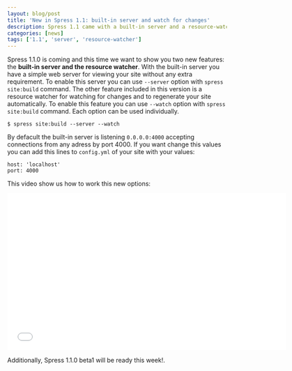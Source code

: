 ```yaml
---
layout: blog/post
title: 'New in Spress 1.1: built-in server and watch for changes'
description: Spress 1.1 came with a built-in server and a resource-watcher
categories: [news]
tags: ['1.1', 'server', 'resource-watcher']
---
```

Spress 1.1.0 is coming and this time we want to show you two new features:
the **built-in server and the resource watcher**. With the built-in server you
have a simple web server for viewing your site without any extra requirement.
To enable this server you can use `--server` option with `spress site:build` command.
The other feature included in this version is a resource watcher for watching for
changes and to regenerate your site automatically. To enable this feature you can
use `--watch` option with `spress site:build` command. Each option can be used individually.

```
$ spress site:build --server --watch
```
By defacult the built-in server is listening `0.0.0.0:4000` accepting connections from any adress
by port 4000. If you want change this values you can add this lines to `config.yml` of your site
with your values:

```
host: 'localhost'
port: 4000
```

This video show us how to work this new options:

<iframe width="640" height="360" src="//www.youtube.com/embed/-cRgJEH7ZDc?rel=0" frameborder="0" allowfullscreen></iframe>

Additionally, Spress 1.1.0 beta1 will be ready this week!.

